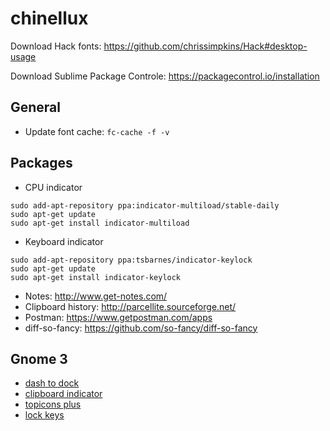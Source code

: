 # chinellux

Download Hack fonts: https://github.com/chrissimpkins/Hack#desktop-usage

Download Sublime Package  Controle: https://packagecontrol.io/installation

## General

- Update font cache: `fc-cache -f -v`

## Packages

- CPU indicator
```
sudo add-apt-repository ppa:indicator-multiload/stable-daily 
sudo apt-get update 
sudo apt-get install indicator-multiload
```

- Keyboard indicator
```
sudo add-apt-repository ppa:tsbarnes/indicator-keylock
sudo apt-get update
sudo apt-get install indicator-keylock
```

- Notes: http://www.get-notes.com/
- Clipboard history: http://parcellite.sourceforge.net/
- Postman: https://www.getpostman.com/apps
- diff-so-fancy: https://github.com/so-fancy/diff-so-fancy

## Gnome 3

- [dash to dock](https://extensions.gnome.org/extension/307/dash-to-dock/)
- [clipboard indicator](https://extensions.gnome.org/extension/779/clipboard-indicator/)
- [topicons plus](https://extensions.gnome.org/extension/1031/topicons/)
- [lock keys](https://extensions.gnome.org/extension/36/lock-keys/)
